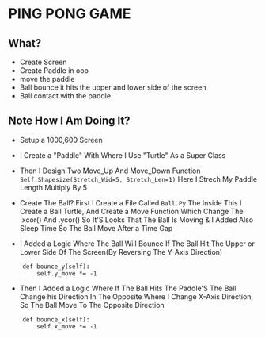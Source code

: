 # PING PONG GAME

## What?
- Create Screen
- Create Paddle in oop
- move the paddle
- Ball bounce it hits the upper and lower side of the screen
- Ball contact with the paddle


## Note How I Am Doing It?
-  Setup a 1000,600 Screen  

-  I Create a "Paddle" With Where I Use "Turtle" As a Super Class 
- Then I Design Two Move_Up And Move_Down Function
`Self.Shapesize(Stretch_Wid=5, Stretch_Len=1)` Here I Strech My Paddle Length Multiply By 5

- Create The Ball?
First I Create a File Called `Ball.Py` The Inside This I Create a Ball Turtle, And Create a Move Function Which Change The .xcor() And .ycor()
So It'S Looks That The Ball Is Moving
& I Added Also Sleep Time So The Ball Move After a Time Gap

- I Added a Logic Where The Ball Will Bounce If The Ball Hit The Upper or Lower Side Of The Screen(By Reversing The Y-Axis Direction)
```
    def bounce_y(self):
        self.y_move *= -1
```

- Then I Added a Logic Where If The Ball Hits The Paddle'S The Ball Change his Direction In The Opposite Where I Change X-Axis Direction, So The Ball Move To The Opposite Direction
```
    def bounce_x(self):
        self.x_move *= -1
```

